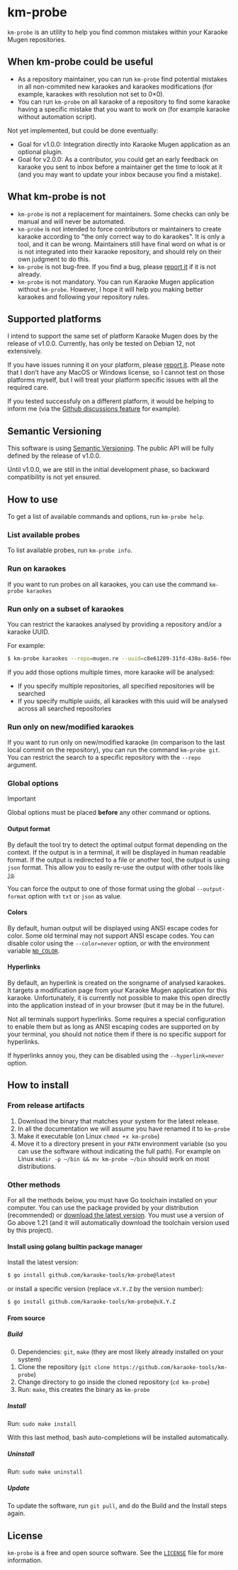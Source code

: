 # km-probe
`km-probe` is an utility to help you find common mistakes within your Karaoke Mugen repositories.

## When km-probe could be useful
- As a repository maintainer, you can run `km-probe` find potential mistakes in all non-commited new karaokes and karaokes modifications (for example, karaokes with resolution not set to 0×0).
- You can run `km-probe` on all karaoke of a repository to find some karaoke having a specific mistake that you want to work on (for example karaoke without automation script).

Not yet implemented, but could be done eventually:
- Goal for v1.0.0: Integration directly into Karaoke Mugen application as an optional plugin.
- Goal for v2.0.0: As a contributor, you could get an early feedback on karaoke you sent to inbox before a maintainer get the time to look at it (and you may want to update your inbox because you find a mistake).

## What km-probe is not
- `km-probe` is not a replacement for maintainers. Some checks can only be manual and will never be automated.
- `km-probe` is not intended to force contributors or maintainers to create karaoke according to "the only correct way to do karaokes".
It is only a tool, and it can be wrong. Maintainers still have final word on what is or is not integrated into their karaoke repository,
and should rely on their own judgment to do this.
- `km-probe` is not bug-free. If you find a bug, please [report it](https://github.com/karaoke-tools/km-probe/issues) if it is not already.
- `km-probe` is not mandatory. You can run Karaoke Mugen application without `km-probe`.
However, I hope it will help you making better karaokes and following your repository rules.

## Supported platforms
I intend to support the same set of platform Karaoke Mugen does by the release of v1.0.0.
Currently, has only be tested on Debian 12, not extensively.

If you have issues running it on your platform, please [report it](https://github.com/karaoke-tools/km-probe/issues).
Please note that I don't have any MacOS or Windows license, so I cannot test on those platforms myself,
but I will treat your platform specific issues with all the required care.

If you tested successfuly on a different platform, it would be helping to inform me (via the [Github discussions feature](https://github.com/karaoke-tools/km-probe/discussions) for example).

## Semantic Versioning
This software is using [Semantic Versioning](https://semver.org/). The public API will be fully defined by the release of v1.0.0.

Until v1.0.0, we are still in the initial development phase, so backward compatibility is not yet ensured.

## How to use
To get a list of available commands and options, run `km-probe help`.

### List available probes
To list available probes, run `km-probe info`.

### Run on karaokes
If you want to run probes on all karaokes, you can use the command `km-probe karaokes`

### Run only on a subset of karaokes
You can restrict the karaokes analysed by providing a repository and/or a karaoke UUID.

For example:

```bash
$ km-probe karaokes --repo=mugen.re --uuid=c8e61289-31fd-430a-8a56-f0ed95f84d50
```

If you add those options multiple times, more karaoke will be analysed:
- If you specify multiple repositories, all specified repositories will be searched
- If you specify multiple uuids, all karaokes with this uuid will be analysed across all searched repositories

### Run only on new/modified karaokes
If you want to run only on new/modified karaoke (in comparison to the last local commit on the repository), you can run
the command `km-probe git`. You can restrict the search to a specific repository with the `--repo` argument.

### Global options
> [!IMPORTANT]
> Global options must be placed **before** any other command or options.

#### Output format
By default the tool try to detect the optimal output format depending on the context.
If the output is in a terminal, it will be displayed in human readable format.
If the output is redirected to a file or another tool, the output is using `json` format.
This allow you to easily re-use the output with other tools like [`jq`](https://github.com/jqlang/jq).

You can force the output to one of those format using the global `--output-format` option with `txt` or `json` as value.

#### Colors
By default, human output will be displayed using ANSI escape codes for color.
Some old terminal may not support ANSI escape codes. You can disable color using the `--color=never` option, or with the environment variable [`NO_COLOR`](https://no-color.org/).

#### Hyperlinks
By default, an hyperlink is created on the songname of analysed karaokes.
It targets a modification page from your Karaoke Mugen application for this karaoke.
Unfortunately, it is currently not possible to make this open directly into the application instead of in your browser (but it may be in the future).

Not all terminals support hyperlinks. Some requires a special configuration to enable them but as long as ANSI escaping codes are supported
on by your terminal, you should not notice them if there is no specific support for hyperlinks.

If hyperlinks annoy you, they can be disabled using the `--hyperlink=never` option.

## How to install
### From release artifacts
1. Download the binary that matches your system for the latest release.
2. In all the documentation we will assume you have renamed it to `km-probe`
3. Make it executable (on Linux `chmod +x km-probe`)
4. Move it to a directory present in your `PATH` environment variable
(so you can use the software without indicating the full path).
For example on Linux `mkdir -p ~/bin && mv km-probe ~/bin` should work on most distributions.

### Other methods
For all the methods below, you must have Go toolchain installed on your computer.
You can use the package provided by your distribution (recommended) or [download the latest version](https://go.dev/dl/).
You must use a version of Go above 1.21
(and it will automatically download the toolchain version used by this project).

#### Install using golang builtin package manager
Install the latest version:
```bash
$ go install github.com/karaoke-tools/km-probe@latest
```

or install a specific version (replace `vX.Y.Z` by the version number):

```bash
$ go install github.com/karaoke-tools/km-probe@vX.Y.Z
```


#### From source
##### Build
0. Dependencies: `git`, `make` (they are most likely already installed on your system)
1. Clone the repository (`git clone https://github.com/karaoke-tools/km-probe`)
2. Change directory to go inside the cloned repository (`cd km-probe`)
2. Run: `make`, this creates the binary as `km-probe`

##### Install
Run: `sudo make install`

With this last method, bash auto-completions will be installed automatically.

##### Uninstall
Run: `sudo make uninstall`

##### Update
To update the software, run `git pull`, and do the Build and the Install steps again.

## License
`km-probe` is a free and open source software.
See the [`LICENSE`](https://github.com/karaoke-tools/km-probe/blob/master/LICENSE) file for more information.
